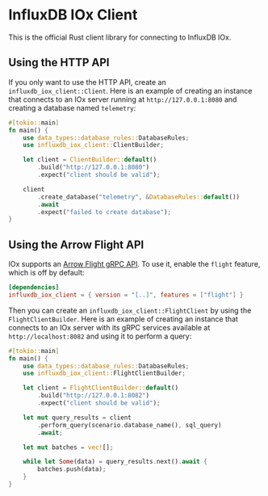 # InfluxDB IOx Client

This is the official Rust client library for connecting to InfluxDB IOx.

## Using the HTTP API

If you only want to use the HTTP API, create an `influxdb_iox_client::Client`. Here is an example of
creating an instance that connects to an IOx server running at `http://127.0.0.1:8080` and creating
a database named `telemetry`:

```rust
#[tokio::main]
fn main() {
    use data_types::database_rules::DatabaseRules;
    use influxdb_iox_client::ClientBuilder;

    let client = ClientBuilder::default()
        .build("http://127.0.0.1:8080")
        .expect("client should be valid");

    client
        .create_database("telemetry", &DatabaseRules::default())
        .await
        .expect("failed to create database");
}
```

## Using the Arrow Flight API

IOx supports an [Arrow Flight gRPC API](https://arrow.apache.org/docs/format/Flight.html). To use
it, enable the `flight` feature, which is off by default:

```toml
[dependencies]
influxdb_iox_client = { version = "[..]", features = ["flight"] }
```

Then you can create an `influxdb_iox_client::FlightClient` by using the `FlightClientBuilder`. Here
is an example of creating an instance that connects to an IOx server with its gRPC services
available at `http://localhost:8082` and using it to perform a query:

```rust
#[tokio::main]
fn main() {
    use data_types::database_rules::DatabaseRules;
    use influxdb_iox_client::FlightClientBuilder;

    let client = FlightClientBuilder::default()
        .build("http://127.0.0.1:8082")
        .expect("client should be valid");

    let mut query_results = client
        .perform_query(scenario.database_name(), sql_query)
        .await;

    let mut batches = vec![];

    while let Some(data) = query_results.next().await {
        batches.push(data);
    }
}
```
